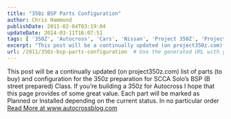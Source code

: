 ```yaml
---
title: "350z BSP Parts Configuration"
author: Chris Hammond
publishDate: 2011-02-04T03:19:04
updateDate: 2024-03-11T16:07:51
tags: [ '350Z', 'Autocross', 'Cars', 'Nissan', 'Project 350Z', 'Project350z', 'Project350zcom' ]
excerpt: "This post will be a continually updated (on project350z.com) list of parts (to buy) and configuration for the 350z preparation for SCCA Solo’s BSP (B street prepared) Class. If you’re building a 350z for Autocross I hope that this page provides of some great value.  Each part will be marked as Planned or Installed depending on the current status. In no particular order"
url: /2011/350z-bsp-parts-configuration  # Use the generated URL with year
---
```

This post will be a continually updated (on project350z.com) list of parts (to buy) and configuration for the 350z preparation for SCCA Solo’s BSP (B street prepared) Class. If you’re building a 350z for Autocross I hope that this page provides of some great value.  Each part will be marked as Planned or Installed depending on the current status. In no particular order <a href="https://www.autocrossblog.com/350z-bsp-parts-configuration">Read More at www.autocrossblog.com</a>
